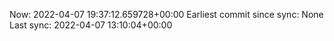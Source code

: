 Now: 2022-04-07 19:37:12.659728+00:00 Earliest commit since sync: None Last sync: 2022-04-07 13:10:04+00:00
